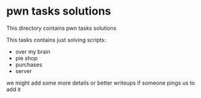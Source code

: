 # pwn tasks solutions

This directory contains pwn tasks solutions

This tasks contains just solving scripts:
* over my brain
* pie shop
* purchases
* server

we might add some more details or better writeups if someone pings us to add it
